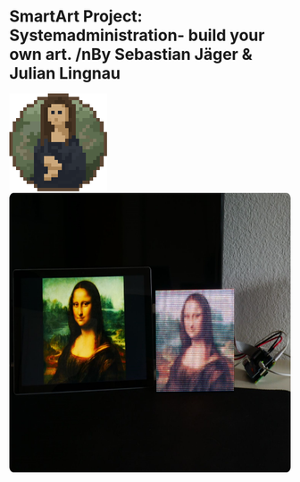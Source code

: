 # SmartArt Project: Systemadministration- build your own art. /nBy Sebastian Jäger & Julian Lingnau 
![image](https://github.com/infinite0007/SmartArt/blob/Julian/WebApp/src/images/smartart/smartart_logo.png?raw=true)
<img src="https://github.com/infinite0007/SmartArt/blob/Julian/WebApp/src/images/aboutapp/slider4.png?raw=true" height="500">


